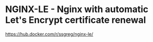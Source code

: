 # NGINX-LE - Nginx with automatic Let's Encrypt certificate renewal

https://hub.docker.com/r/ssgreg/nginx-le/

